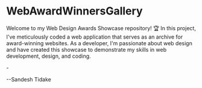 # WebAwardWinnersGallery

Welcome to my Web Design Awards Showcase repository! 🏆 In this project, I've meticulously coded a web application that serves as an archive for award-winning websites. As a developer, I'm passionate about web design and have created this showcase to demonstrate my skills in web development, design, and coding.

-<p>--Sandesh Tidake</p>
